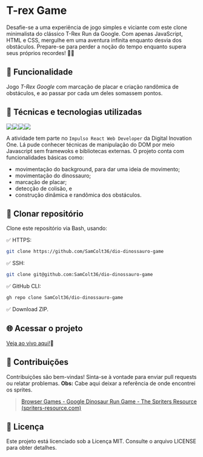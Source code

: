
#  T-rex Game
 Desafie-se a uma experiência de jogo simples e viciante com este clone minimalista do clássico T-Rex Run da Google. Com apenas JavaScript, HTML e CSS, mergulhe em uma aventura infinita enquanto desvia dos obstáculos. Prepare-se para perder a noção do tempo enquanto supera seus próprios recordes! 🦖🌵
##  🔨 Funcionalidade
Jogo *T-Rex Google* com marcação de placar e criação randômica de obstáculos, e ao passar por cada um deles somassem pontos.

## 🚀 Técnicas e tecnologias utilizadas

![](https://img.shields.io/badge/JavaScript-F7DF1E?style=for-the-badge&logo=javascript&logoColor=black)![](https://img.shields.io/badge/HTML5-E34F26?style=for-the-badge&logo=html5&logoColor=white)![](https://img.shields.io/badge/CSS3-1572B6?style=for-the-badge&logo=css3&logoColor=white)![](https://img.shields.io/badge/Visual_Studio-5C2D91?style=for-the-badge&logo=visual%20studio&logoColor=white)


A atividade tem parte no `Impulso React Web Developer` da Digital Inovation One. Lá pude conhecer técnicas de manipulação do DOM por meio Javascript sem framewoks e bibliotecas externas. O projeto conta com funcionalidades básicas como: 
- movimentação do background, para dar uma ideia de movimento; 
- movimentação do dinossauro; 
- marcação de placar;
- detecção de colisão, e
- construção dinâmica e randômica dos obstáculos.

## 📁 Clonar repositório
Clone este repositório via Bash, usando:

✅  HTTPS:
~~~~ bash
git clone https://github.com/SamColt36/dio-dinossauro-game
~~~~
✅ SSH:   
~~~~ bash
git clone git@github.com:SamColt36/dio-dinossauro-game
~~~~
✅ GitHub CLI:
~~~~ bash
gh repo clone SamColt36/dio-dinossauro-game
~~~~
✅ Download ZIP.

## 🌐 Acessar o projeto

[Veja ao vivo aqui!](https://dio-dinossauro-game.vercel.app/)🔗


## 👥 Contribuições
Contribuições são bem-vindas! Sinta-se à vontade para enviar pull requests ou relatar problemas.
**Obs:** Cabe aqui deixar a referência de onde encontrei os sprites.
> [Browser Games - Google Dinosaur Run Game - The Spriters Resource (spriters-resource.com)](https://www.spriters-resource.com/browser_games/googledinosaurrungame/)

## 📄 Licença
Este projeto está licenciado sob a Licença MIT. Consulte o arquivo LICENSE para obter detalhes.
